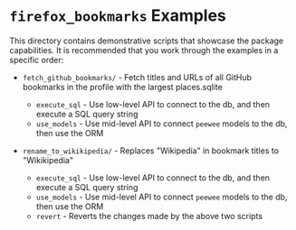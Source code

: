# `firefox_bookmarks` Examples

This directory contains demonstrative scripts that showcase the package capabilities. It is recommended that you work through the examples in a specific order:

- `fetch_github_bookmarks/` - Fetch titles and URLs of all GitHub bookmarks in the profile with the largest places.sqlite

  - `execute_sql` - Use low-level API to connect to the db, and then execute a SQL query string
  - `use_models` - Use mid-level API to connect `peewee` models to the db, then use the ORM

- `rename_to_wikikipedia/` - Replaces "Wikipedia" in bookmark titles to "Wikikipedia"

  - `execute_sql` - Use low-level API to connect to the db, and then execute a SQL query string
  - `use_models` - Use mid-level API to connect `peewee` models to the db, then use the ORM
  - `revert` - Reverts the changes made by the above two scripts
